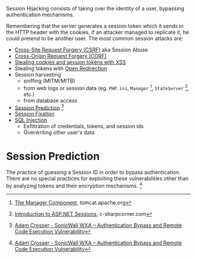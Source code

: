 Session Hijacking consists of taking over the identity of a user, bypassing authentication mechanisms.

Remembering that the server generates a session token which it sends in the HTTP header with the cookies, if an attacker managed to replicate it, he could pretend to be another user. The most common session attacks are:

- [Cross-Site Request Forgery (CSRF)](Cross-Site%20Request%20Forgery%20(CSRF).md) aka Session Abuse
- [Cross-Origin Request Forgery (CORF)](Cross-Origin%20Request%20Forgery%20(CORF).md)
- [Stealing cookies and session tokens with XSS](Cross-Site%20Scripting%20(XSS).md#Steal%20of%20cookies%20and%20session%20tokens)
- Stealing tokens with [Open Redirection](Open%20Redirection.md)
- Session harvesting
	- sniffing (MITM/MITB)
	- from web logs or session data (eg. `PHP.ini`, `Manager` [^manager], `StateServer` [^asp-net-sessions], etc.)
	- from database access
- [Session Prediction](Session%20Attacks%20and%20Session%20Prediction.md#Session%20Prediction) [^sonicwall-wxa-auth-bypass]
- [Session Fixation](Session%20Fixation.md)
- [SQL Injection](SQL%20Injection.md) 
	- Exfiltration of credentials, tokens, and session ids
	- Overwriting other user's data

[^manager]: [The Manager Component](https://tomcat.apache.org/tomcat-6.0-doc/config/manager.html), tomcat.apache.org
[^asp-net-sessions]: [Introduction to ASP.NET Sessions](https://www.c-sharpcorner.com/UploadFile/225740/introduction-of-session-in-Asp-Net/), c-sharpcorner.com
[^sonicwall-wxa-auth-bypass]: [Adam Crosser - SonicWall WXA – Authentication Bypass and Remote Code Execution Vulnerability](../../Readwise/Articles/Adam%20Crosser%20-%20SonicWall%20WXA%20–%20Authentication%20Bypass%20and%20Remote%20Code%20Execution%20Vulnerability.md)

# Session Prediction

The practice of guessing a Session ID in order to bypass authentication. There are no special practices for exploiting these vulnerabilities other than by analyzing tokens and their encryption mechanisms. [^sonicwall-wxa-auth-bypass]
